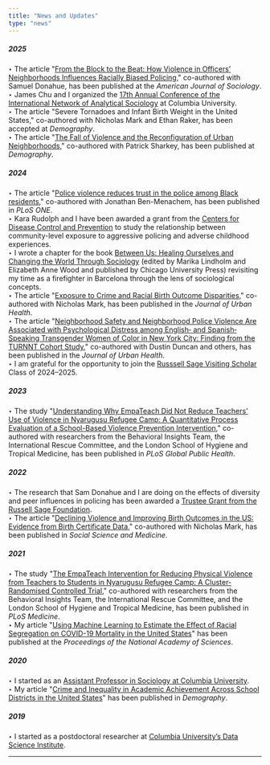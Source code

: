 ```yaml
---
title: "News and Updates"
type: "news"
---
```

##### 2025
‣ The article  "[From the Block to the Beat: How Violence in Officers’ Neighborhoods Influences Racially Biased Policing](https://doi.org/10.1086/734296)," co-authored with Samuel Donahue, has been published at the *American Journal of Sociology*. 
‣ James Chu and I organized the [17th Annual Conference of the International Network of Analytical Sociology](https://inas.sociology.columbia.edu/) at Columbia University.  
‣ The article  "Severe Tornadoes and Infant Birth Weight in the United States," co-authored with Nicholas Mark and Ethan Raker, has been accepted at *Demography*.  
‣ The article  "[The Fall of Violence and the Reconfiguration of Urban Neighborhoods](https://doi.org/10.1215/00703370-11841397)," co-authored with Patrick Sharkey, has been published at *Demography*.  
##### 2024
‣ The article  "[Police violence reduces trust in the police among Black residents](https://doi.org/10.1371/journal.pone.0308487)," co-authored with Jonathan Ben-Menachem, has been published in *PLoS ONE*.  
‣ Kara Rudolph and I have been awarded a grant from the [Centers for Disease Control and Prevention](https://www.cdc.gov/injury-icrc/php/centers/index.html) to study the relationship between community-level exposure to aggressive policing and adverse childhood experiences.  
‣ I wrote a chapter for the book [Between Us: Healing Ourselves and Changing the World Through Sociology](https://press.uchicago.edu/ucp/books/book/chicago/B/bo215858659.html) (edited by Marika Lindholm and Elizabeth Anne Wood and published by Chicago University Press) revisiting my time as a firefighter in Barcelona through the lens of sociological concepts.  
‣ The article  "[Exposure to Crime and Racial Birth Outcome Disparities](https://doi.org/10.1007/s11524-024-00864-w)," co-authored with Nicholas Mark, has been published in the *Journal of Urban Health*.  
‣ The article  "[Neighborhood Safety and Neighborhood Police Violence Are Associated with Psychological Distress among English‐ and Spanish‐Speaking Transgender Women of Color in New York City: Finding from the TURNNT Cohort Study](https://doi.org/10.1007/s11524-024-00879-3)," co-authored with Dustin Duncan and others, has been published in the *Journal of Urban Health*.  
‣ I am grateful for the opportunity to join the [Russsell Sage Visiting Scholar](https://www.russellsage.org/about/what-we-do/visiting-scholars-program) Class of 2024–2025.   
##### 2023
‣ The study  "[Understanding Why EmpaTeach Did Not Reduce Teachers’ Use of Violence in Nyarugusu Refugee Camp: A Quantitative Process Evaluation of a School-Based Violence Prevention Intervention](https://doi.org/10.1371/journal.pgph.0001404)," co-authored with researchers from the Behavioral Insights Team, the International Rescue Committee, and the London School of Hygiene and Tropical Medicine, has been published in *PLoS Global Public Health*.     
##### 2022
‣ The research that Sam Donahue and I are doing on the effects of diversity and peer influences in policing has been awarded a [Trustee Grant from the Russell Sage Foundation](https://www.russellsage.org/awarded-project/organizational-diversity-peer-influences-and-networks-policing-quasi-experimental).   
‣ The article  "[Declining Violence and Improving Birth Outcomes in the US: Evidence from Birth Certificate Data](https://doi.org/10.1016/j.socscimed.2021.114595)," co-authored with Nicholas Mark, has been published in *Social Science and Medicine*.     
##### 2021
‣ The study  "[The EmpaTeach Intervention for Reducing Physical Violence from Teachers to Students in Nyarugusu Refugee Camp: A Cluster-Randomised Controlled Trial](https://journals.plos.org/plosmedicine/article?id=10.1371/journal.pmed.1003808)," co-authored with researchers from the Behavioral Insights Team, the International Rescue Committee, and the London School of Hygiene and Tropical Medicine, has been published in *PLoS Medicine*.     
‣ My article "[Using Machine Learning to Estimate the Effect of Racial Segregation on COVID-19 Mortality in the United States](https://www.pnas.org/content/118/7/e2015577118)" has been published at the *Proceedings of the National Academy of Sciences*.     
##### 2020
‣ I started as an [Assistant Professor in Sociology at Columbia University](https://sociology.columbia.edu/content/gerard-torrats-espinosa).  
‣ My article "[Crime and Inequality in Academic Achievement Across School Districts in the United States](https://doi.org/10.1007/s13524-019-00850-x)" has been published in *Demography*.  
##### 2019
‣ I started as a postdoctoral researcher at [Columbia University&rsquo;s Data Science Institute](https://www.datascience.columbia.edu/people/gerard-torrats-espinosa/). 

---